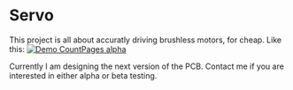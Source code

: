 # Servo
This project is all about accuratly driving brushless motors, for cheap.
Like this:
[![Demo CountPages alpha](https://j.gifs.com/lYx7k6.gif)](https://www.youtube.com/watch?v=WT4E5nb3KtY)

Currently I am designing the next version of the PCB. Contact me if you are interested in either alpha or beta testing.
